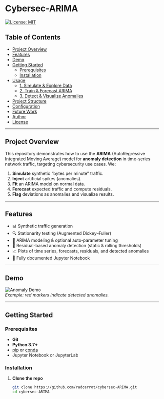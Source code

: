 # Cybersec-ARIMA

[![License: MIT](https://img.shields.io/badge/License-MIT-yellow.svg)](LICENSE)

## Table of Contents

- [Project Overview](#project-overview)  
- [Features](#features)  
- [Demo](#demo)  
- [Getting Started](#getting-started)  
  - [Prerequisites](#prerequisites)  
  - [Installation](#installation)  
- [Usage](#usage)  
  - [1. Simulate & Explore Data](#1-simulate--explore-data)  
  - [2. Train & Forecast ARIMA](#2-train--forecast-arima)  
  - [3. Detect & Visualize Anomalies](#3-detect--visualize-anomalies)  
- [Project Structure](#project-structure)  
- [Configuration](#configuration)  
- [Future Work](#future-work)  
- [Author](#author)  
- [License](#license)  

---

## Project Overview

This repository demonstrates how to use the **ARIMA** (AutoRegressive Integrated Moving Average) model for **anomaly detection** in time-series network traffic, targeting cybersecurity use cases. We:

1. **Simulate** synthetic “bytes per minute” traffic.  
2. **Inject** artificial spikes (anomalies).  
3. **Fit** an ARIMA model on normal data.  
4. **Forecast** expected traffic and compute residuals.  
5. **Flag** deviations as anomalies and visualize results.

---

## Features

- 📊 Synthetic traffic generation  
- 🔍 Stationarity testing (Augmented Dickey–Fuller)  
- 🤖 ARIMA modeling & optional auto-parameter tuning  
- 🚨 Residual-based anomaly detection (static & rolling thresholds)  
- 📈 Plots of time series, forecasts, residuals, and detected anomalies  
- 📝 Fully documented Jupyter Notebook  

---

## Demo

![Anomaly Demo](docs/anomaly_demo.png)  
*Example: red markers indicate detected anomalies.*

---

## Getting Started

### Prerequisites

- **Git**  
- **Python 3.7+**  
- [pip](https://pip.pypa.io/) or [conda](https://docs.conda.io/)  
- Jupyter Notebook or JupyterLab  

### Installation

1. **Clone the repo**  
   ```bash
   git clone https://github.com/radcarrot/cybersec-ARIMA.git
   cd cybersec-ARIMA
